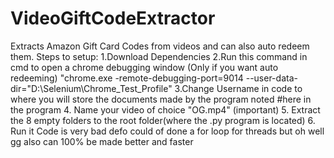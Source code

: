 # VideoGiftCodeExtractor
Extracts Amazon Gift Card Codes from videos and can also auto redeem them.
Steps to setup:
1.Download Dependencies
2.Run this command in cmd to open a chrome debugging window (Only if you want auto redeeming)
"chrome.exe -remote-debugging-port=9014 --user-data-dir="D:\Selenium\Chrome_Test_Profile"
3.Change Username in code to where you will store the documents made by the program noted #here in the program 
4. Name your video of choice "OG.mp4" (important)
5. Extract the 8 empty folders to the root folder(where the .py program is located)
6. Run it
Code is very bad defo could of done a for loop for threads but oh well gg also can 100% be made better and faster
